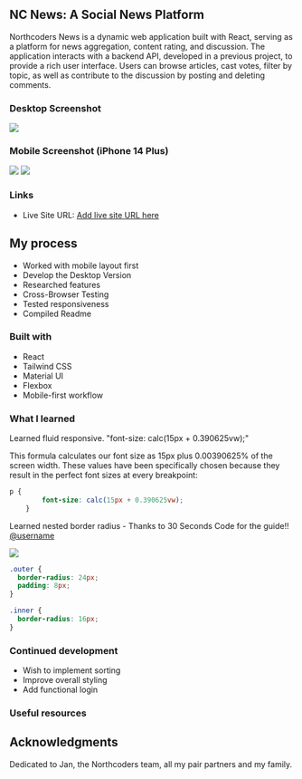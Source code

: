 

## NC News: A Social News Platform

Northcoders News is a dynamic web application built with React, serving as a platform for news aggregation, content rating, and discussion. The application interacts with a backend API, developed in a previous project, to provide a rich user interface. Users can browse articles, cast votes, filter by topic, as well as contribute to the discussion by posting and deleting comments.


### Desktop Screenshot

![](./fullscreenarticle.png) 

### Mobile Screenshot (iPhone 14 Plus)
![](./mobilehome.png) 
![](./articlemobile.png) 

### Links

- Live Site URL: [Add live site URL here](https://nc-news-2024.netlify.app/)

## My process
- Worked with mobile layout first
- Develop the Desktop Version
- Researched features
- Cross-Browser Testing
- Tested responsiveness
- Compiled Readme 
### Built with
- React
- Tailwind CSS
- Material UI
- Flexbox
- Mobile-first workflow



### What I learned

Learned fluid responsive. "font-size: calc(15px + 0.390625vw);" 

This formula calculates our font size as 15px plus 0.00390625% of the screen width. These values have been specifically chosen because they result in the perfect font sizes at every breakpoint:


```css
p {
        font-size: calc(15px + 0.390625vw);
    }
```

Learned nested border radius - Thanks to 30 Seconds Code for the guide!! [@username](https://github.com/30-seconds)

![](./border-radius.png) 


```css
.outer {
  border-radius: 24px;
  padding: 8px;
}

.inner {
  border-radius: 16px;
}
```

### Continued development

- Wish to implement sorting
- Improve overall styling
- Add functional login



### Useful resources




## Acknowledgments

Dedicated to Jan, the Northcoders team, all my pair partners and my family.


